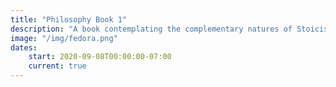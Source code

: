 ```yaml
---
title: "Philosophy Book 1"
description: "A book contemplating the complementary natures of Stoicism and Taoism for everyday life"
image: "/img/fedora.png"
dates:
    start: 2020-09-08T00:00:00-07:00
    current: true
---
```

